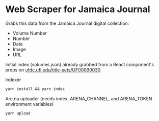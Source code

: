 # Web Scraper for Jamaica Journal

Grabs this data from the Jamaica Journal digital collection:

- Volume Number
- Number
- Date
- Image
- URL

Initial index (volumes.json) already grabbed from a React component's props on [ufdc.ufl.edu/title-sets/UF00090030](https://ufdc.ufl.edu/title-sets/UF00090030)

Indexer

```bash
yarn install && yarn index
```

Are.na uploader (needs index, ARENA_CHANNEL, and ARENA_TOKEN environment variables)

```bash
yarn upload
```
